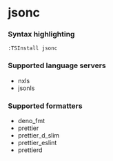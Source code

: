 # jsonc

### Syntax highlighting

```vim
:TSInstall jsonc
```

### Supported language servers

- nxls
- jsonls

### Supported formatters

- deno_fmt
- prettier
- prettier_d_slim
- prettier_eslint
- prettierd
